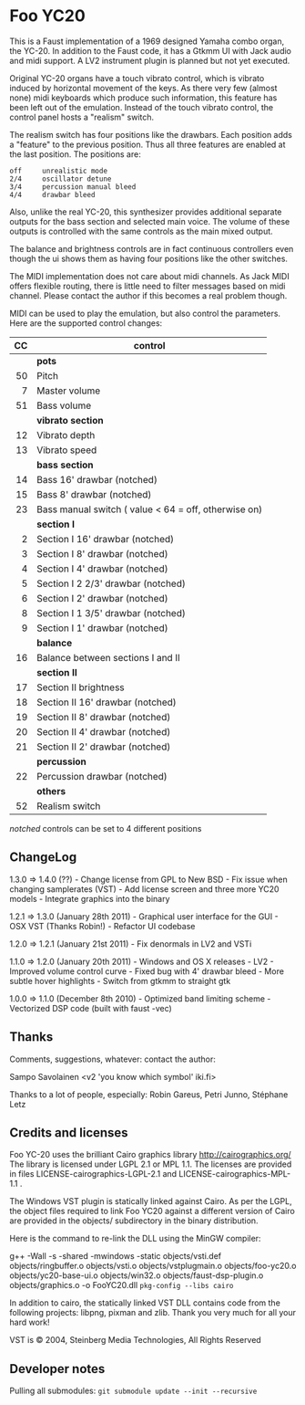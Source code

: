 # Foo YC20

This is a Faust implementation of a 1969 designed Yamaha combo organ, the YC-20. In addition to the Faust code, it has a Gtkmm UI with Jack audio and midi support. A LV2 instrument plugin is planned but not yet executed.

Original YC-20 organs have a touch vibrato control, which is vibrato induced by horizontal movement of the keys. As there very few (almost none) midi keyboards which produce such information, this feature has been left out of the emulation. Instead of the touch vibrato control, the control panel hosts a "realism" switch.

The realism switch has four positions like the drawbars. Each position adds a "feature" to the previous position. Thus all three features are enabled at the last position. The positions are:

```
off 	unrealistic mode
2/4 	oscillator detune
3/4 	percussion manual bleed
4/4 	drawbar bleed
```

Also, unlike the real YC-20, this synthesizer provides additional separate outputs for the bass section and selected main voice. The volume of these outputs is controlled with the same controls as the main mixed output.

The balance and brightness controls are in fact continuous controllers even though the ui shows them as having four positions like the other switches.

The MIDI implementation does not care about midi channels. As Jack MIDI offers flexible routing, there is little need to filter messages based on midi channel. Please contact the author if this becomes a real problem though.

MIDI can be used to play the emulation, but also control the parameters. Here are the supported control changes:



| CC | control                                        |
|---:|------------------------------------------------|
|    |	**pots**									  |
| 50 |	Pitch										  |
|  7 |	Master volume								  |
| 51 |	Bass volume									  |
|    |	**vibrato section**							  |
| 12 |	Vibrato depth								  |
| 13 |	Vibrato speed								  |
|    |	**bass section**							  |
| 14 |	Bass 16' drawbar (notched)					  |
| 15 |	Bass 8' drawbar (notched)					  |
| 23 |	Bass manual switch ( value < 64 = off, otherwise on) |
|    |  **section I**								  |
|  2 |	Section I 16' drawbar (notched)				  |
|  3 |	Section I 8' drawbar (notched)				  |
|  4 |	Section I 4' drawbar (notched)				  |
|  5 |	Section I 2 2/3' drawbar (notched)			  |
|  6 |	Section I 2' drawbar (notched)				  |
|  8 |	Section I 1 3/5' drawbar (notched)			  |
|  9 |	Section I 1' drawbar (notched)				  |
|    |	**balance**									  |
| 16 |	Balance between sections I and II			  |
|    |	**section II**								  |
| 17 |	Section II brightness						  |
| 18 |	Section II 16' drawbar (notched)			  |
| 19 |	Section II 8' drawbar (notched)				  |
| 20 |	Section II 4' drawbar (notched)				  |
| 21 |	Section II 2' drawbar (notched)				  |
|    |	**percussion**								  |
| 22 |	Percussion drawbar (notched)				  |
|    |	**others**									  |
| 52 |	Realism switch								  |

*notched* controls can be set to 4 different positions

## ChangeLog

1.3.0 => 1.4.0 (??)
	- Change license from GPL to New BSD
	- Fix issue when changing samplerates (VST)
	- Add license screen and three more YC20 models
	- Integrate graphics into the binary

1.2.1 => 1.3.0 (January 28th 2011)
	- Graphical user interface for the GUI
	- OSX VST (Thanks Robin!)
	- Refactor UI codebase

1.2.0 => 1.2.1 (January 21st 2011)
	- Fix denormals in LV2 and VSTi

1.1.0 => 1.2.0 (January 20th 2011)
	- Windows and OS X releases
	- LV2
	- Improved volume control curve
	- Fixed bug with 4' drawbar bleed
	- More subtle hover highlights
	- Switch from gtkmm to straight gtk

1.0.0 => 1.1.0 (December 8th 2010)
	- Optimized band limiting scheme
	- Vectorized DSP code (built with faust -vec)

## Thanks

Comments, suggestions, whatever: contact the author:

 Sampo Savolainen <v2 'you know which symbol' iki.fi>

Thanks to a lot of people, especially:
 Robin Gareus,
 Petri Junno,
 Stéphane Letz

## Credits and licenses

Foo YC-20 uses the brilliant Cairo graphics library http://cairographics.org/
The library is licensed under LGPL 2.1 or MPL 1.1. The licenses are provided in
files LICENSE-cairographics-LGPL-2.1 and LICENSE-cairographics-MPL-1.1 .

The Windows VST plugin is statically linked against Cairo. As per the LGPL,
the object files required to link Foo YC20 against a different version of Cairo
are provided in the objects/ subdirectory in the binary distribution.

Here is the command to re-link the DLL using the MinGW compiler:

g++ -Wall -s -shared -mwindows -static objects/vsti.def objects/ringbuffer.o  objects/vsti.o objects/vstplugmain.o objects/foo-yc20.o objects/yc20-base-ui.o objects/win32.o objects/faust-dsp-plugin.o objects/graphics.o -o FooYC20.dll `pkg-config --libs cairo`

In addition to cairo, the statically linked VST DLL contains code from the
following projects: libpng, pixman and zlib. Thank you very much for all your
hard work!

VST is © 2004, Steinberg Media Technologies, All Rights Reserved

## Developer notes

Pulling all submodules: `git submodule update --init --recursive`

